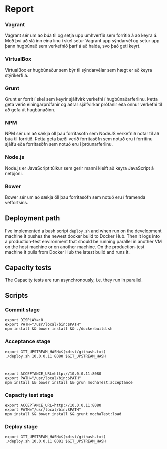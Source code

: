 # Report

### Vagrant
Vagrant sér um að búa til og setja upp umhverfið sem forritið á að keyra á.
Með því að slá inn eina línu í skel setur Vagrant upp sýndarvél og setur upp
þann hugbúnað sem verkefnið þarf á að halda, svo það geti keyrt.

### VirtualBox
VirtualBox er hugbúnaður sem býr til sýndarvélar sem hægt er að keyra
stýrikerfi á.

### Grunt
Grunt er forrit í skel sem keyrir sjálfvirk verkefni í hugbúnaðarferlinu. Þetta
geta verið einingarprófanir og aðrar sjálfvirkar prófanir eða önnur verkefni
til að gefa út hugbúnaðinn.

### NPM
NPM sér um að sækja öll þau forritasöfn sem NodeJS verkefnið notar til að
búa til forritið. Þetta geta bæði verið forritasöfn sem notuð eru í forritinu
sjálfu eða forritasöfn sem notuð eru í þróunarferlinu.

### Node.js
Node.js er JavaScript túlkur sem gerir manni kleift að keyra JavaScript á
netþjóni.

### Bower
Bower sér um að sækja öll þau forritasöfn sem notuð eru í framenda veffortsins.

## Deployment path
I've implemented a bash script `deploy.sh` and when run on the development
machine it pushes the newest docker build to Docker Hub. Then it logs into
a production-test environment that should be running parallel in another VM
on the host machine or on another machine. On the production-test machine it
pulls from Docker Hub the latest build and runs it.

## Capacity tests
The Capacity tests are run asynchronously, i.e. they run in parallel.  

## Scripts
### Commit stage

    export DISPLAY=:0
    export PATH="/usr/local/bin:$PATH"
    npm install && bower install && ./dockerbuild.sh

### Acceptance stage

    export GIT_UPSTREAM_HASH=$(<dist/githash.txt)
    ./deploy.sh 10.0.0.11 8080 $GIT_UPSTREAM_HASH



    export ACCEPTANCE_URL=http://10.0.0.11:8080
    export PATH="/usr/local/bin:$PATH"
    npm install && bower install && grun mochaTest:acceptance


### Capacity test stage

    export ACCEPTANCE_URL=http://10.0.0.11:8080
    export PATH="/usr/local/bin:$PATH"
    npm install && bower install && grunt mochaTest:load


### Deploy stage

    export GIT_UPSTREAM_HASH=$(<dist/githash.txt)
    ./deploy.sh 10.0.0.11 8081 $GIT_UPSTREAM_HASH
